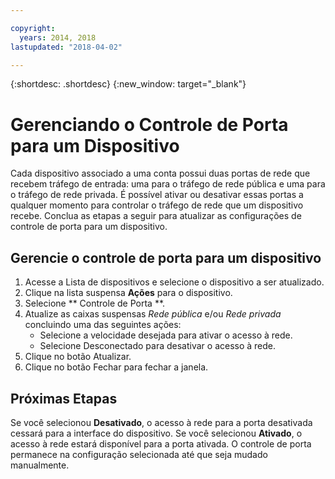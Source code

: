 ```yaml
---

copyright:
  years: 2014, 2018
lastupdated: "2018-04-02"

---
```


{:shortdesc: .shortdesc}
{:new_window: target="_blank"}

# Gerenciando o Controle de Porta para um Dispositivo

Cada dispositivo associado a uma conta possui duas portas de rede que recebem tráfego de entrada: uma para o tráfego de
rede pública e uma para o tráfego de rede privada. É possível ativar ou desativar essas portas a qualquer momento para controlar o
tráfego de rede que um dispositivo recebe. Conclua as etapas a seguir para atualizar as configurações de controle de porta para um dispositivo.

## Gerencie o controle de porta para um dispositivo

1. Acesse a Lista de dispositivos e selecione o dispositivo a ser atualizado.  
2. Clique na lista suspensa **Ações** para o dispositivo.
3. Selecione  ** Controle de Porta **.
4. Atualize as caixas suspensas *Rede pública* e/ou *Rede privada* concluindo uma das seguintes
ações:
   * Selecione a velocidade desejada para ativar o acesso à rede.
   * Selecione Desconectado para desativar o acesso à rede.
5. Clique no botão Atualizar.
6. Clique no botão Fechar para fechar a janela.

## Próximas Etapas

Se você selecionou **Desativado**, o acesso à rede para a porta desativada cessará para a interface do
dispositivo. Se você selecionou **Ativado**, o acesso à rede estará disponível para a porta ativada. O controle
de porta permanece na configuração selecionada até que seja mudado manualmente.
